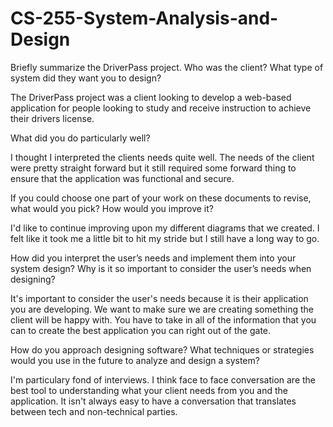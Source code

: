 # CS-255-System-Analysis-and-Design

Briefly summarize the DriverPass project. Who was the client? What type of system did they want you to design?

The DriverPass project was a client looking to develop a web-based application for people looking to study and receive instruction to achieve their drivers license. 

What did you do particularly well?

I thought I interpreted the clients needs quite well. The needs of the client were pretty straight forward but it still required some forward thing to ensure that the application was functional and secure. 

If you could choose one part of your work on these documents to revise, what would you pick? How would you improve it?

I'd like to continue improving upon my different diagrams that we created. I felt like it took me a little bit to hit my stride but I still have a long way to go. 

How did you interpret the user’s needs and implement them into your system design? Why is it so important to consider the user’s needs when designing?

It's important to consider the user's needs because it is their application you are developing. We want to make sure we are creating something the client will be happy with. You have to take in all of the information that you can to create the best application you can right out of the gate.

How do you approach designing software? What techniques or strategies would you use in the future to analyze and design a system?

I'm particulary fond of interviews. I think face to face conversation are the best tool to understanding what your client needs from you and the application. It isn't always easy to have a conversation that translates between tech and non-technical parties. 
